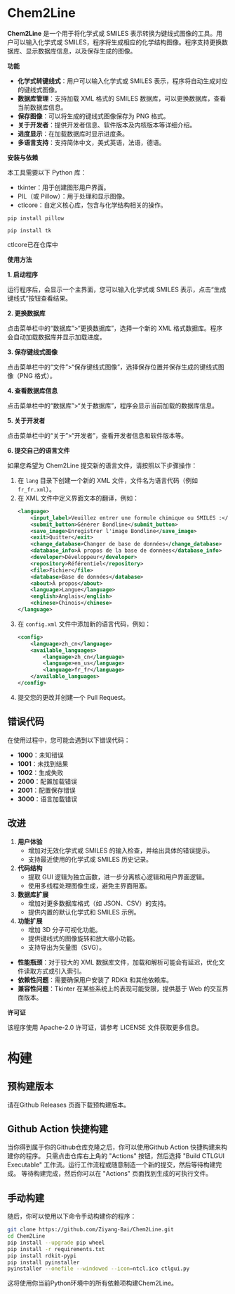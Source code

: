 # Chem2Line
**Chem2Line** 是一个用于将化学式或 SMILES 表示转换为键线式图像的工具。用户可以输入化学式或 SMILES，程序将生成相应的化学结构图像。程序支持更换数据库、显示数据库信息，以及保存生成的图像。

**功能**

- **化学式转键线式**：用户可以输入化学式或 SMILES 表示，程序将自动生成对应的键线式图像。
- **数据库管理**：支持加载 XML 格式的 SMILES 数据库，可以更换数据库，查看当前数据库信息。
- **保存图像**：可以将生成的键线式图像保存为 PNG 格式。
- **关于开发者**：提供开发者信息、软件版本及内核版本等详细介绍。
- **进度显示**：在加载数据库时显示进度条。
- **多语言支持**：支持简体中文，美式英语，法语，德语。

**安装与依赖**

本工具需要以下 Python 库：

- tkinter：用于创建图形用户界面。
- PIL（或 Pillow）：用于处理和显示图像。
- ctlcore：自定义核心库，包含与化学结构相关的操作。

```pip install pillow```

```pip install tk```

ctlcore已在仓库中

**使用方法**

**1. 启动程序**

运行程序后，会显示一个主界面，您可以输入化学式或 SMILES 表示，点击“生成键线式”按钮查看结果。

**2. 更换数据库**

点击菜单栏中的“数据库”>“更换数据库”，选择一个新的 XML 格式数据库。程序会自动加载数据库并显示加载进度。

**3. 保存键线式图像**

点击菜单栏中的“文件”>“保存键线式图像”，选择保存位置并保存生成的键线式图像（PNG 格式）。

**4. 查看数据库信息**

点击菜单栏中的“数据库”>“关于数据库”，程序会显示当前加载的数据库信息。

**5. 关于开发者**

点击菜单栏中的“关于”>“开发者”，查看开发者信息和软件版本等。

**6. 提交自己的语言文件**

如果您希望为 Chem2Line 提交新的语言文件，请按照以下步骤操作：

1. 在 `lang` 目录下创建一个新的 XML 文件，文件名为语言代码（例如 `fr_fr.xml`）。
2. 在 XML 文件中定义界面文本的翻译，例如：
    ```xml
    <language>
        <input_label>Veuillez entrer une formule chimique ou SMILES :</input_label>
        <submit_button>Générer Bondline</submit_button>
        <save_image>Enregistrer l'image Bondline</save_image>
        <exit>Quitter</exit>
        <change_database>Changer de base de données</change_database>
        <database_info>À propos de la base de données</database_info>
        <developer>Développeur</developer>
        <repository>Référentiel</repository>
        <file>Fichier</file>
        <database>Base de données</database>
        <about>À propos</about>
        <language>Langue</language>
        <english>Anglais</english>
        <chinese>Chinois</chinese>
    </language>
    ```
3. 在 `config.xml` 文件中添加新的语言代码，例如：
    ```xml
    <config>
        <language>zh_cn</language>
        <available_languages>
            <language>zh_cn</language>
            <language>en_us</language>
            <language>fr_fr</language>
        </available_languages>
    </config>
    ```
4. 提交您的更改并创建一个 Pull Request。

## 错误代码

在使用过程中，您可能会遇到以下错误代码：

- **1000**：未知错误
- **1001**：未找到结果
- **1002**：生成失败
- **2000**：配置加载错误
- **2001**：配置保存错误
- **3000**：语言加载错误

## 改进

1. __用户体验__
    - 增加对无效化学式或 SMILES 的输入检查，并给出具体的错误提示。
    - 支持最近使用的化学式或 SMILES 历史记录。
2. __代码结构__
    - 提取 GUI 逻辑为独立函数，进一步分离核心逻辑和用户界面逻辑。
    - 使用多线程处理图像生成，避免主界面阻塞。
3. __数据库扩展__
    - 增加对更多数据库格式（如 JSON、CSV）的支持。
    - 提供内置的默认化学式和 SMILES 示例。
4. __功能扩展__
    - 增加 3D 分子可视化功能。
    - 提供键线式的图像旋转和放大缩小功能。
    - 支持导出为矢量图（SVG）。

- __性能瓶颈__：对于较大的 XML 数据库文件，加载和解析可能会有延迟，优化文件读取方式或引入索引。
- __依赖性问题__：需要确保用户安装了 RDKit 和其他依赖库。
- __兼容性问题__：Tkinter 在某些系统上的表现可能受限，提供基于 Web 的交互界面版本。

**许可证**

该程序使用 Apache-2.0 许可证，请参考 LICENSE 文件获取更多信息。

# 构建
## 预构建版本
请在Github Releases 页面下载预构建版本。
## Github Action 快捷构建
当你得到属于你的Github仓库克隆之后，你可以使用Github Action 快捷构建来构建你的程序。
只需点击仓库右上角的 "Actions" 按钮，然后选择 "Build CTLGUI Executable" 工作流。运行工作流程或随意制造一个新的提交，然后等待构建完成。
等待构建完成，然后你可以在 "Actions" 页面找到生成的可执行文件。
## 手动构建
随后，你可以使用以下命令手动构建你的程序：
```bash
git clone https://github.com/Ziyang-Bai/Chem2Line.git
cd Chem2Line
pip install --upgrade pip wheel
pip install -r requirements.txt
pip install rdkit-pypi
pip install pyinstaller
pyinstaller --onefile --windowed --icon=ntcl.ico ctlgui.py
```
这将使用你当前Python环境中的所有依赖项构建Chem2Line。
